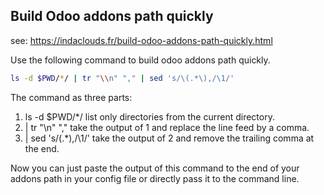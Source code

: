 ## Build Odoo addons path quickly

see: 
https://indaclouds.fr/build-odoo-addons-path-quickly.html

Use the following command to build odoo addons path quickly.

```sh
ls -d $PWD/*/ | tr "\\n" "," | sed 's/\(.*\),/\1/'
```

The command as three parts:

1. ls -d $PWD/*/ list only directories from the current directory.
2. | tr "\\n" "," take the output of 1 and replace the line feed by a comma.
3. | sed 's/\(.*\),/\1/' take the output of 2 and remove the trailing comma at the end.

Now you can just paste the output of this command to the end of your addons path in your config file or directly pass it to the command line.

